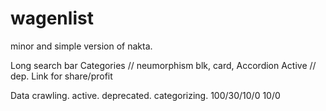 # wagenlist
minor and simple version of nakta.

Long search bar
Categories //
neumorphism blk, card,
Accordion
Active // dep.
Link for share/profit

Data crawling. 
active. deprecated.
categorizing.
100/30/10/0
10/0

